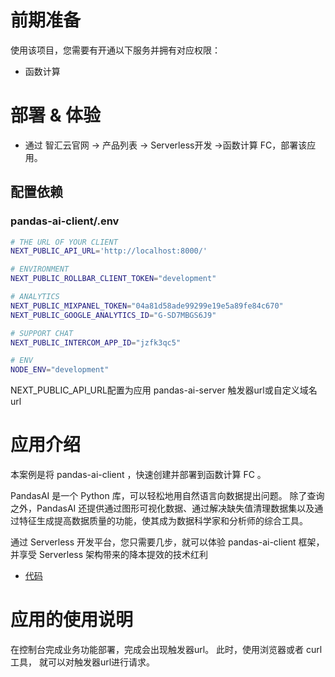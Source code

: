 # 前期准备

使用该项目，您需要有开通以下服务并拥有对应权限：

* 函数计算

# 部署 & 体验

* 通过 智汇云官网 -> 产品列表 -> Serverless开发 ->函数计算 FC，部署该应用。

## 配置依赖

### pandas-ai-client/.env

```sh
# THE URL OF YOUR CLIENT
NEXT_PUBLIC_API_URL='http://localhost:8000/'

# ENVIRONMENT
NEXT_PUBLIC_ROLLBAR_CLIENT_TOKEN="development"

# ANALYTICS
NEXT_PUBLIC_MIXPANEL_TOKEN="04a81d58ade99299e19e5a89fe84c670"
NEXT_PUBLIC_GOOGLE_ANALYTICS_ID="G-SD7MBGS6J9"

# SUPPORT CHAT
NEXT_PUBLIC_INTERCOM_APP_ID="jzfk3qc5"

# ENV
NODE_ENV="development"
```

NEXT_PUBLIC_API_URL配置为应用 pandas-ai-server 触发器url或自定义域名url

# 应用介绍

本案例是将 pandas-ai-client ，快速创建并部署到函数计算 FC 。

PandasAI 是一个 Python 库，可以轻松地用自然语言向数据提出问题。
除了查询之外，PandasAI 还提供通过图形可视化数据、通过解决缺失值清理数据集以及通过特征生成提高数据质量的功能，使其成为数据科学家和分析师的综合工具。

通过 Serverless 开发平台，您只需要几步，就可以体验 pandas-ai-client 框架，并享受 Serverless 架构带来的降本提效的技术红利

* [代码](https://github.com/Qihoo360/fc-templates/tree/feature/main/applications/artificial-intelligence/pandas-ai-client/src)

# 应用的使用说明

在控制台完成业务功能部署，完成会出现触发器url。
此时，使用浏览器或者 curl 工具， 就可以对触发器url进行请求。
